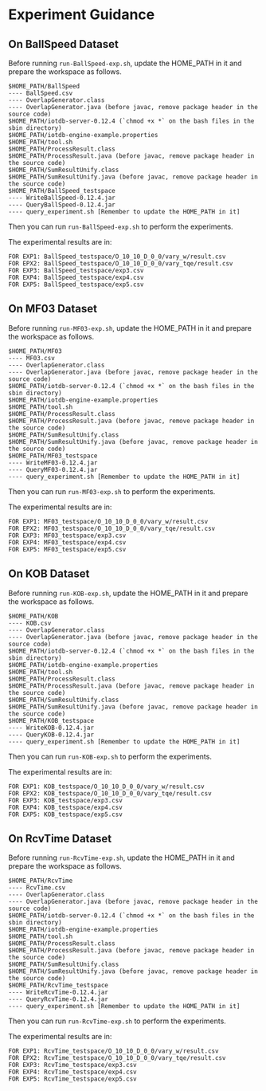 # Experiment Guidance

## On BallSpeed Dataset
Before running `run-BallSpeed-exp.sh`, update the HOME_PATH in it and prepare the workspace as follows.
```
$HOME_PATH/BallSpeed
---- BallSpeed.csv
---- OverlapGenerator.class
---- OverlapGenerator.java (before javac, remove package header in the source code)
$HOME_PATH/iotdb-server-0.12.4 (`chmod +x *` on the bash files in the sbin directory)
$HOME_PATH/iotdb-engine-example.properties
$HOME_PATH/tool.sh
$HOME_PATH/ProcessResult.class
$HOME_PATH/ProcessResult.java (before javac, remove package header in the source code)
$HOME_PATH/SumResultUnify.class
$HOME_PATH/SumResultUnify.java (before javac, remove package header in the source code)
$HOME_PATH/BallSpeed_testspace
---- WriteBallSpeed-0.12.4.jar
---- QueryBallSpeed-0.12.4.jar
---- query_experiment.sh [Remember to update the HOME_PATH in it]
```

Then you can run `run-BallSpeed-exp.sh` to perform the experiments.

The experimental results are in:
```
FOR EXP1: BallSpeed_testspace/O_10_10_D_0_0/vary_w/result.csv
FOR EPX2: BallSpeed_testspace/O_10_10_D_0_0/vary_tqe/result.csv
FOR EXP3: BallSpeed_testspace/exp3.csv
FOR EXP4: BallSpeed_testspace/exp4.csv
FOR EXP5: BallSpeed_testspace/exp5.csv
```

## On MF03 Dataset
Before running `run-MF03-exp.sh`, update the HOME_PATH in it and prepare the workspace as follows.
```
$HOME_PATH/MF03
---- MF03.csv
---- OverlapGenerator.class
---- OverlapGenerator.java (before javac, remove package header in the source code)
$HOME_PATH/iotdb-server-0.12.4 (`chmod +x *` on the bash files in the sbin directory)
$HOME_PATH/iotdb-engine-example.properties
$HOME_PATH/tool.sh
$HOME_PATH/ProcessResult.class
$HOME_PATH/ProcessResult.java (before javac, remove package header in the source code)
$HOME_PATH/SumResultUnify.class
$HOME_PATH/SumResultUnify.java (before javac, remove package header in the source code)
$HOME_PATH/MF03_testspace
---- WriteMF03-0.12.4.jar
---- QueryMF03-0.12.4.jar
---- query_experiment.sh [Remember to update the HOME_PATH in it]
```

Then you can run `run-MF03-exp.sh` to perform the experiments.

The experimental results are in:
```
FOR EXP1: MF03_testspace/O_10_10_D_0_0/vary_w/result.csv
FOR EPX2: MF03_testspace/O_10_10_D_0_0/vary_tqe/result.csv
FOR EXP3: MF03_testspace/exp3.csv
FOR EXP4: MF03_testspace/exp4.csv
FOR EXP5: MF03_testspace/exp5.csv
```

## On KOB Dataset
Before running `run-KOB-exp.sh`, update the HOME_PATH in it and prepare the workspace as follows.
```
$HOME_PATH/KOB
---- KOB.csv
---- OverlapGenerator.class
---- OverlapGenerator.java (before javac, remove package header in the source code)
$HOME_PATH/iotdb-server-0.12.4 (`chmod +x *` on the bash files in the sbin directory)
$HOME_PATH/iotdb-engine-example.properties
$HOME_PATH/tool.sh
$HOME_PATH/ProcessResult.class
$HOME_PATH/ProcessResult.java (before javac, remove package header in the source code)
$HOME_PATH/SumResultUnify.class
$HOME_PATH/SumResultUnify.java (before javac, remove package header in the source code)
$HOME_PATH/KOB_testspace
---- WriteKOB-0.12.4.jar
---- QueryKOB-0.12.4.jar
---- query_experiment.sh [Remember to update the HOME_PATH in it]
```

Then you can run `run-KOB-exp.sh` to perform the experiments.

The experimental results are in:
```
FOR EXP1: KOB_testspace/O_10_10_D_0_0/vary_w/result.csv
FOR EPX2: KOB_testspace/O_10_10_D_0_0/vary_tqe/result.csv
FOR EXP3: KOB_testspace/exp3.csv
FOR EXP4: KOB_testspace/exp4.csv
FOR EXP5: KOB_testspace/exp5.csv
```

## On RcvTime Dataset
Before running `run-RcvTime-exp.sh`, update the HOME_PATH in it and prepare the workspace as follows.
```
$HOME_PATH/RcvTime
---- RcvTime.csv
---- OverlapGenerator.class
---- OverlapGenerator.java (before javac, remove package header in the source code)
$HOME_PATH/iotdb-server-0.12.4 (`chmod +x *` on the bash files in the sbin directory)
$HOME_PATH/iotdb-engine-example.properties
$HOME_PATH/tool.sh
$HOME_PATH/ProcessResult.class
$HOME_PATH/ProcessResult.java (before javac, remove package header in the source code)
$HOME_PATH/SumResultUnify.class
$HOME_PATH/SumResultUnify.java (before javac, remove package header in the source code)
$HOME_PATH/RcvTime_testspace
---- WriteRcvTime-0.12.4.jar
---- QueryRcvTime-0.12.4.jar
---- query_experiment.sh [Remember to update the HOME_PATH in it]
```

Then you can run `run-RcvTime-exp.sh` to perform the experiments.

The experimental results are in:
```
FOR EXP1: RcvTime_testspace/O_10_10_D_0_0/vary_w/result.csv
FOR EPX2: RcvTime_testspace/O_10_10_D_0_0/vary_tqe/result.csv
FOR EXP3: RcvTime_testspace/exp3.csv
FOR EXP4: RcvTime_testspace/exp4.csv
FOR EXP5: RcvTime_testspace/exp5.csv
```

